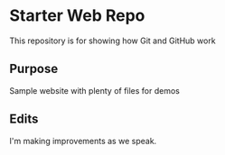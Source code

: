 # Starter Web Repo

This repository is for showing how Git and GitHub work

## Purpose

Sample website with plenty of files for demos

## Edits

I'm making improvements as we speak.